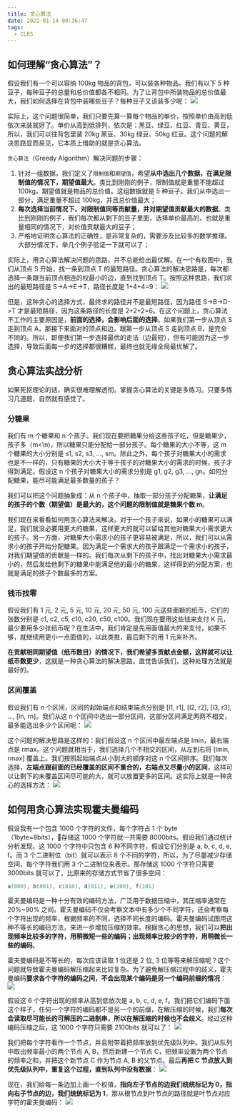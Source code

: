 ```yaml
---
title: 贪心算法
date: 2021-01-14 00:36:47
tags:
  - CLRS
---
```

## 如何理解“贪心算法”？
假设我们有一个可以容纳 100kg 物品的背包，可以装各种物品。我们有以下 5 种豆子，每种豆子的总量和总价值都各不相同。为了让背包中所装物品的总价值最大，我们如何选择在背包中装哪些豆子？每种豆子又该装多少呢：
![](https://raw.githubusercontent.com/snlndod/mPOST/master/CLRS/geek/222.png)

实际上，这个问题很简单，我们只要先算一算每个物品的单价，按照单价由高到低依次来装就好了。单价从高到低排列，依次是：黑豆、绿豆、红豆、青豆、黄豆，所以，我们可以往背包里装 20kg 黑豆、30kg 绿豆、50kg 红豆。这个问题的解决思路显而易见，它本质上借助的就是贪心算法。

`贪心算法`（Greedy Algorithm）解决问题的步骤：
1. 针对一组数据，我们定义了`限制值`和`期望值`，希望**从中选出几个数据，在满足限制值的情况下，期望值最大**。类比到刚刚的例子，限制值就是重量不能超过 100kg，期望值就是物品的总价值。这组数据就是 5 种豆子。我们从中选出一部分，满足重量不超过 100kg，并且总价值最大；
2. **每次选择当前情况下，对限制值同等贡献量，并对期望值贡献最大的数据**。类比到刚刚的例子，我们每次都从剩下的豆子里面，选择单价最高的，也就是重量相同的情况下，对价值贡献最大的豆子；
3. 严格地证明贪心算法的正确性，是非常复杂的，需要涉及比较多的数学推理。大部分情况下，举几个例子验证一下就可以了；

<!--more-->
实际上，用贪心算法解决问题的思路，并不总能给出最优解。在一个有权图中，我们从顶点 S 开始，找一条到顶点 T 的最短路径。贪心算法的解决思路是，每次都选择一条跟当前顶点相连的权最小的边，直到找到顶点 T。按照这种思路，我们求出的最短路径是 S->A->E->T，路径长度是 1+4+4=9：
![](https://raw.githubusercontent.com/snlndod/mPOST/master/CLRS/geek/223.png)

但是，这种贪心的选择方式，最终求的路径并不是最短路径，因为路径 S->B->D->T 才是最短路径，因为这条路径的长度是 2+2+2=6。在这个问题上，贪心算法不工作的主要原因是，**前面的选择，会影响后面的选择**。如果我们第一步从顶点 S 走到顶点 A，那接下来面对的顶点和边，跟第一步从顶点 S 走到顶点 B，是完全不同的。所以，即便我们第一步选择最优的走法（边最短），但有可能因为这一步选择，导致后面每一步的选择都很糟糕，最终也就无缘全局最优解了。

## 贪心算法实战分析
如果死抠理论的话，确实很难理解透彻。掌握贪心算法的关键是多练习。只要多练习几道题，自然就有感觉了。

### 分糖果
我们有 m 个糖果和 n 个孩子。我们现在要把糖果分给这些孩子吃，但是糖果少，孩子多（m\<\n)，所以糖果只能分配给一部分孩子。每个糖果的大小不等，这 m 个糖果的大小分别是 s1, s2, s3, ..., sm。除此之外，每个孩子对糖果大小的需求也是不一样的，只有糖果的大小大于等于孩子的对糖果大小的需求的时候，孩子才得到满足。假设这 n 个孩子对糖果大小的需求分别是 g1, g2, g3, ..., gn。如何分配糖果，能尽可能满足最多数量的孩子？

我们可以把这个问题抽象成：从 n 个孩子中，抽取一部分孩子分配糖果，**让满足的孩子的个数（期望值）是最大的，这个问题的限制值就是糖果个数 m**。

我们现在来看看如何用贪心算法来解决。对于一个孩子来说，如果小的糖果可以满足，我们就没必要用更大的糖果，这样更大的就可以留给其他对糖果大小需求更大的孩子。另一方面，对糖果大小需求小的孩子更容易被满足，所以，我们可以从需求小的孩子开始分配糖果。因为满足一个需求大的孩子跟满足一个需求小的孩子，对我们期望值的贡献是一样的。我们每次从剩下的孩子中，找出对糖果大小需求最小的，然后发给他剩下的糖果中能满足他的最小的糖果，这样得到的分配方案，也就是满足的孩子个数最多的方案。

### 钱币找零
假设我们有 1 元, 2 元, 5 元, 10 元, 20 元, 50 元, 100 元这些面额的纸币，它们的张数分别是 c1, c2, c5, c10, c20, c50, c100。我们现在要用这些钱来支付 K 元，最少要用多少张纸币呢？在生活中，我们肯定是先用面值最大的来支付，如果不够，就继续用更小一点面值的，以此类推，最后剩下的用 1 元来补齐。

**在贡献相同期望值（纸币数目）的情况下，我们希望多贡献点金额，这样就可以让纸币数更少**，这就是一种贪心算法的解决思路。直觉告诉我们，这种处理方法就是最好的。

### 区间覆盖
假设我们有 n 个区间，区间的起始端点和结束端点分别是 [l1, r1], [l2, r2], [l3, r3], ..., [ln, rn]。我们从这 n 个区间中选出一部分区间，这部分区间满足两两不相交，最多能选出多少个区间呢：
![](https://raw.githubusercontent.com/snlndod/mPOST/master/CLRS/geek/224.png)

这个问题的解决思路是这样的：我们假设这 n 个区间中最左端点是 lmin，最右端点是 rmax。这个问题就相当于，我们选择几个不相交的区间，从左到右将 [lmin, rmax] 覆盖上。我们按照起始端点从小到大的顺序对这 n 个区间排序。我们每次选择，**左端点跟前面的已经覆盖的区间不重合的，右端点又尽量小的区间**，这样可以让剩下的未覆盖区间尽可能的大，就可以放置更多的区间。这实际上就是一种贪心的选择方法：
![](https://raw.githubusercontent.com/snlndod/mPOST/master/CLRS/geek/225.png)

## 如何用贪心算法实现霍夫曼编码
假设我有一个包含 1000 个字符的文件，每个字符占 1 个 byte（1byte=8bits），存储这 1000 个字符就一共需要 8000bits。假设我们通过统计分析发现，这 1000 个字符中只包含 6 种不同字符，假设它们分别是 a, b, c, d, e, f。而 3 个二进制位（bit）就可以表示 8 个不同的字符，所以，为了尽量减少存储空间，每个字符我们用 3 个二进制位来表示。那存储这 1000 个字符只需要 3000bits 就可以了，比原来的存储方式节省了很多空间：
```java
a(000), b(001), c(010), d(011), e(100), f(101)
```

霍夫曼编码是一种十分有效的编码方法，广泛用于数据压缩中，其压缩率通常在 20%~90% 之间。霍夫曼编码不仅会考察文本中有多少个不同字符，还会考察每个字符出现的频率，根据频率的不同，选择不同长度的编码。霍夫曼编码试图用这种不等长的编码方法，来进一步增加压缩的效率。根据贪心的思想，我们可以**把出现频率比较多的字符，用稍微短一些的编码；出现频率比较少的字符，用稍微长一些的编码**。

霍夫曼编码是不等长的，每次应该读取 1 位还是 2 位, 3 位等等来解压缩呢？这个问题就导致霍夫曼编码解压缩起来比较复杂。为了避免解压缩过程中的歧义，霍夫曼编码**要求各个字符的编码之间，不会出现某个编码是另一个编码前缀的情况**：
![](https://raw.githubusercontent.com/snlndod/mPOST/master/CLRS/geek/226.png)

假设这 6 个字符出现的频率从高到低依次是 a, b, c, d, e, f。我们把它们编码下面这个样子，任何一个字符的编码都不是另一个的前缀，在解压缩的时候，我们**每次会读取尽可能长的可解压的二进制串，所以在解压缩的时候也不会歧义**。经过这种编码压缩之后，这 1000 个字符只需要 2100bits 就可以了：
![](https://raw.githubusercontent.com/snlndod/mPOST/master/CLRS/geek/227.png)

我们把每个字符看作一个节点，并且附带着把频率放到优先级队列中。我们从队列中取出频率最小的两个节点 A, B，然后新建一个节点 C，把频率设置为两个节点的频率之和，并把这个新节点 C 作为节点 A, B 的父节点。最后**再把 C 节点放入到优先级队列中，重复这个过程，直到队列中没有数据**：
![](https://raw.githubusercontent.com/snlndod/mPOST/master/CLRS/geek/228.png)

现在，我们给每一条边加上画一个权值，**指向左子节点的边我们统统标记为 0，指向右子节点的边，我们统统标记为 1**，那从根节点到叶节点的路径就是叶节点对应字符的霍夫曼编码：
![](https://raw.githubusercontent.com/snlndod/mPOST/master/CLRS/geek/229.png)
